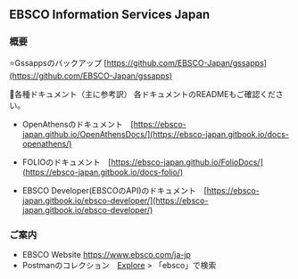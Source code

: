 ## EBSCO Information Services Japan

### 概要
⭐Gssappsのバックアップ [https://github.com/EBSCO-Japan/gssapps](https://github.com/EBSCO-Japan/gssapps)

📎各種ドキュメント（主に参考訳）
各ドキュメントのREADMEもご確認ください。

* OpenAthensのドキュメント　[https://ebsco-japan.github.io/OpenAthensDocs/](https://ebsco-japan.gitbook.io/docs-openathens/) 

* FOLIOのドキュメント　[https://ebsco-japan.github.io/FolioDocs/](https://ebsco-japan.gitbook.io/docs-folio/)

* EBSCO Developer(EBSCOのAPI)のドキュメント　[https://ebsco-japan.gitbook.io/ebsco-developer/](https://ebsco-japan.gitbook.io/ebsco-developer/)

### ご案内
* EBSCO Website https://www.ebsco.com/ja-jp
* Postmanのコレクション　[Explore](https://www.postman.com/explore) > 「ebsco」で検索 
